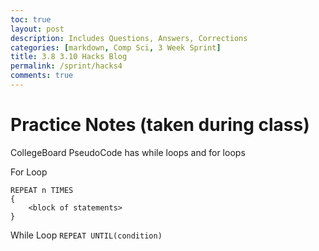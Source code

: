 ```yaml
---
toc: true
layout: post
description: Includes Questions, Answers, Corrections
categories: [markdown, Comp Sci, 3 Week Sprint]
title: 3.8 3.10 Hacks Blog
permalink: /sprint/hacks4
comments: true
---
```


# Practice Notes (taken during class)

CollegeBoard PseudoCode has while loops and for loops

For Loop
```
REPEAT n TIMES
{
    <block of statements>
}
```

While Loop
`REPEAT UNTIL(condition)`